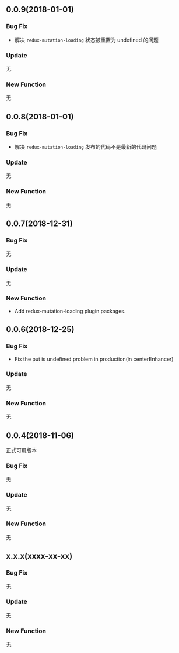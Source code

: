 ## 0.0.9(2018-01-01)

### Bug Fix

- 解决 `redux-mutation-loading` 状态被重置为 undefined 的问题

### Update

无

### New Function

无

## 0.0.8(2018-01-01)

### Bug Fix

- 解决 `redux-mutation-loading` 发布的代码不是最新的代码问题

### Update

无

### New Function

无

## 0.0.7(2018-12-31)

### Bug Fix

无

### Update

无

### New Function

- Add redux-mutation-loading plugin packages.

## 0.0.6(2018-12-25)

### Bug Fix

- Fix the put is undefined problem in production(in centerEnhancer)

### Update

无

### New Function

无

## 0.0.4(2018-11-06)

正式可用版本

### Bug Fix

无

### Update

无

### New Function

无

## x.x.x(xxxx-xx-xx)

### Bug Fix

无

### Update

无

### New Function

无
